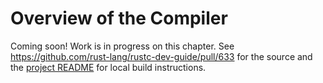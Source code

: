 # Overview of the Compiler

Coming soon!  Work is in progress on this chapter.  See https://github.com/rust-lang/rustc-dev-guide/pull/633 for the source and the [project README](https://github.com/rust-lang/rustc-dev-guide) for local build instructions.
